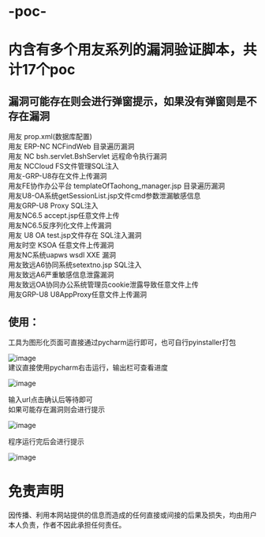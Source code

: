 # -poc-
# 内含有多个用友系列的漏洞验证脚本，共计17个poc  

## 漏洞可能存在则会进行弹窗提示，如果没有弹窗则是不存在漏洞

用友 prop.xml(数据库配置)  
用友 ERP-NC NCFindWeb 目录遍历漏洞  
用友 NC bsh.servlet.BshServlet 远程命令执行漏洞  
用友 NCCloud FS文件管理SQL注入  
用友-GRP-U8存在文件上传漏洞  
用友FE协作办公平台 templateOfTaohong_manager.jsp 目录遍历漏洞  
用友U8-OA系统getSessionList.jsp文件cmd参数泄漏敏感信息  
用友GRP-U8 Proxy SQL注入  
用友NC6.5 accept.jsp任意文件上传  
用友NC6.5反序列化文件上传漏洞  
用友 U8 OA test.jsp文件存在 SQL注入漏洞  
用友时空 KSOA 任意文件上传漏洞  
用友NC系统uapws wsdl XXE 漏洞  
用友致远A6协同系统setextno.jsp SQL注入  
用友致远A6严重敏感信息泄露漏洞  
用友致远OA协同办公系统管理员cookie泄露导致任意文件上传  
用友GRP-U8 U8AppProxy任意文件上传漏洞  

## 使用：
工具为图形化页面可直接通过pycharm运行即可，也可自行pyinstaller打包

![image](https://github.com/wudijun/-poc-/assets/95115088/df729298-e566-4ee6-b61e-6e73a3ec2c1d)  
建议直接使用pycharm右击运行，输出栏可查看进度  

![image](https://github.com/wudijun/-poc-/assets/95115088/b1221a1c-0f1b-445b-8b14-8c38005f5fa9)


输入url点击确认后等待即可  
如果可能存在漏洞则会进行提示  

![image](https://github.com/wudijun/-poc-/assets/95115088/8606ea0d-37f8-44b0-b250-a109945232e5)

程序运行完后会进行提示  

![image](https://github.com/wudijun/-poc-/assets/95115088/78a0798c-59fd-40a4-8335-9c75358e1a58)

# 免责声明  
因传播、利用本网站提供的信息而造成的任何直接或间接的后果及损失，均由用户本人负责，作者不因此承担任何责任。

